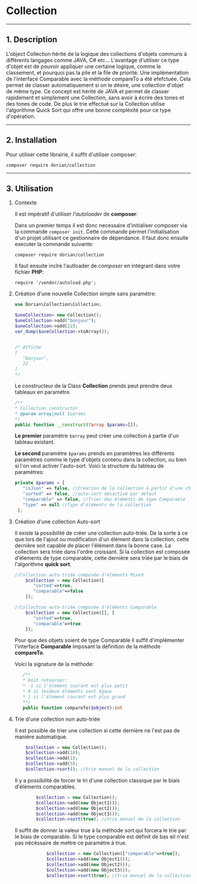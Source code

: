 # Collection

----------------------------------

## 1. Description

L'object Collection hérite de la logique des collections d'objets communs à différents langages comme JAVA, C# etc...
L'avantage d'utiliser ce type d'objet est de pouvoir appliquer une certaine logique, comme le classement, et pourquoi pas la pile et la file de priorité.
Une implémentation de l'interface Comparable avec la méthode compareTo a été efefctuée. Cela permet de classer automatiquement si on le désire, une collection d'objet de même type. 
Ce concept est hérité de JAVA et permet de classer rapidement et simplement une Collection, sans avoir à écrire des tones et des tones de code. 
De plus le trie effectué sur la Collection utilise l'algorithme Quick Sort qui offre une bonne compléxité pour ce type d'opération.

---------------------------------

## 2. Installation

Pour utiliser cette librairie, il suffit d'utiliser composer:

`
composer require dorian/collection
`

---------------------------------

## 3. Utilisation
1. Contexte

    Il est impératif d'utiliser *l'autoloader* de **composer**:
    
    Dans un premier temps il est donc necessaire d'initialiser composer via la commande
     `composer init`. Cette commande permet l'initialisation d'un projet utilisant ce gestionnaire de dépendance.
    Il faut donc ensuite executer la commande suivante:
    
    ```
    composer require dorian/collection
    ```
    
    Il faut ensuite inclre l'autloader de *composer* en intégrant dans votre fichier **PHP**:
    
    ```
    require '/vendor/autoload.php';
    ```

2. Création d'une nouvelle Collection simple sans paramètre:

    ```php
    use Dorian\Collection\Collection;
 
    $uneCollection= new Collection();
    $uneCollection->add("bonjour");   
    $uneCollection->add(22);   
    var_dump($uneCollection->toArray());
 
 
    /* Affiche 
    [
       "bonjour",
       22
    ]
    */
    ```
    
    Le constructeur de la Class **Collection** prends peut prendre deux tableaux en 
    paramètre. 
    
    ```php
    /**
    * Collection constructor.
    * @param array|null $params
    */
    public function __construct(?array $params=[]);
    ```    
    
    **Le premier** paramètre `$array` peut créer une collection à partie d'un tableau existant.
    
    **Le second** paramètre `$params` prends en paramètres les différents paramètres 
    comme le type d'objets contenu dans la collection, ou bien si l'on veut activer l'auto-sort.
    Voici la structure du tableau de paramètres: 
    
    ```php
    private $params = [
       "isJson" => false, //Création de la collection à partir d'une chaine json
       "sorted" => false, //auto-sort désactivé par défaut 
       "comparable" => false, //Trier des éléments de type Comparable
       "type" => null //Type d'éléments de la collection
     ];
    ```
    
3. Création d'une collection Auto-sort

    Il existe la possibilité de créer une collection auto-triée. De la sorte à ce que lors
    de l'ajout ou modification d'un élément dans la collection, cette dernière soit capable 
    de placer l'élément dans la bonne case. La collection sera triée dans l'ordre croissant. 
    Si la collection est composée d'élements de type comparable, cette dernière sera triée par le biais de l'algorithme **quick sort**.
    
    ```php
    //Collection auto-triée composée d'éléments Mixed
        $collection = new Collection([
           "sorted"=>true,
           "comparable"=>false
        ]);
    
    //Collection auto-triée composée d'éléments Comparable
        $collection = new Collection([], [
           "sorted"=>true,
           "comparable"=>true
        ]);
    ```
    
    Pour que des objets soient de type Comparable il suffit d'implémenter l'interface 
    **Comparable** imposant la définition de la méthode **compareTo**. 
    
    Voici la signature de la méthode:
    
    ```php
       /**
       * Doit retourner:
       * -1 si l'élement courant est plus petit
       * 0 si lesdeux éléments sont égaux
       * 1 si l'élement courant est plus grand
       **/
       public function compareTo($object):int
    ``` 
    
4. Trie d'une collection non auto-triée

    Il est possible de trier une collection si cette dernière ne l'est pas de manière 
    automatique. 
    
    ```php
        $collection = new Collection();
        $collection->add(10);
        $collection->add(1);
        $collection->add(5);
        $collection->sort(); //trie manuel de la collection
    ```
    
    Il y a possibilité de forcer le tri d'une collection classique par le biais d'éléments comparables.
    
    ```php
            $collection = new Collection();
            $collection->add(new Object1());
            $collection->add(new Object2());
            $collection->add(new Object3());
            $collection->sort(true); //trie manuel de la collection
    ```
     
    Il suffit de donner la valeur true à la méthode sort qui forcera le trie par le biais de comparable. 
    Si le type comparable est définit de bas eil n'est pas nécéssaire de mettre ce paramètre à true. 
   
   ```php
               $collection = new Collection(["comparable"=>true]);
               $collection->add(new Object1());
               $collection->add(new Object2());
               $collection->add(new Object3());
               $collection->sort(true); //trie manuel de la collection
   ```
    
    